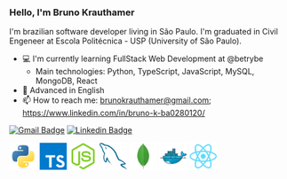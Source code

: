### Hello, I'm Bruno Krauthamer

I'm brazilian software developer living in São Paulo. I'm graduated in Civil Engeneer at Escola Politécnica - USP (University of São Paulo).

- 💻 I'm currently learning FullStack Web Development at @betrybe
  - Main technologies: Python, TypeScript, JavaScript, MySQL, MongoDB, React
- 📖 Advanced in English  
- 📫 How to reach me: brunokrauthamer@gmail.com; https://www.linkedin.com/in/bruno-k-ba0280120/

[![Gmail Badge](https://img.shields.io/badge/-Gmail-D14836?style=for-the-badge&logo=Gmail&logoColor=white&link=mailto:brunokrauthamer@gmail.com)](mailto:brunokrauthamer@gmail.com)
[![Linkedin Badge](https://img.shields.io/badge/LinkedIn-0077B5?style=for-the-badge&logo=linkedin&logoColor=white&link=https://www.linkedin.com/in/bruno-k-ba0280120/)](https://www.linkedin.com/in/bruno-k-ba0280120/)

<div>
  <span><img src="https://raw.githubusercontent.com/devicons/devicon/master/icons/python/python-original.svg" height="50"></span>
  <span><img src="https://github.com/devicons/devicon/raw/master/icons/typescript/typescript-original.svg" height="50"></span>
  <span><img src="https://github.com/devicons/devicon/raw/master/icons/nodejs/nodejs-original.svg" height="50"></span>
  <span><img src="https://github.com/devicons/devicon/raw/master/icons/mysql/mysql-original.svg" height="50"></span>
  <span><img src="https://github.com/devicons/devicon/raw/master/icons/mongodb/mongodb-original.svg" height="50"></span>
  <span><img src="https://github.com/devicons/devicon/raw/master/icons/docker/docker-original.svg" height="50"></span>
  <span><img src="https://github.com/devicons/devicon/raw/master/icons/react/react-original.svg" height="50"></span>
</div>



